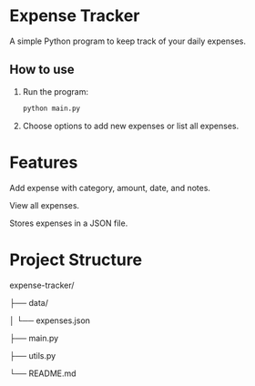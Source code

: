 # Expense Tracker

A simple Python program to keep track of your daily expenses.

## How to use

1. Run the program:

   ```bash
   python main.py
2. Choose options to add new expenses or list all expenses.


# Features

Add expense with category, amount, date, and notes.

View all expenses.

Stores expenses in a JSON file.

# Project Structure

expense-tracker/

├── data/

│   └── expenses.json

├── main.py

├── utils.py

└── README.md
